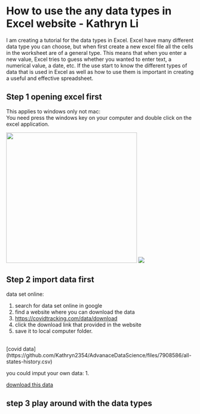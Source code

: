 # How to use the  any data types in Excel website - Kathryn Li

I am creating a tutorial for the data types in Excel. Excel have many different data type you can choose, but when first create a new excel file all the cells in the worksheet are of a general type. This means that when you enter a new value, Excel tries to guess whether you wanted to enter text, a numerical value, a date, etc. If the use start to know the different types of data that is used in Excel as well as how to use them is important in creating a useful and effective spreadsheet.

## Step 1 opening excel first 

This applies to windows only not mac:
<br>
You need press the windows key on your computer and double click on the excel application.

<img src="https://user-images.githubusercontent.com/96843197/150204172-2275373d-3b9d-4a0e-a245-3a4107194319.png" width="350" height="350">

<img src="https://user-images.githubusercontent.com/96843197/150249983-a4b1f7e8-5542-46b3-8ab8-acf57273749b.png">

## Step 2 import data first

data set online:
1. search for data set online in google
2. find a website where you can download the data
3. https://covidtracking.com/data/download
4. click the download link that provided in the website
5. save it to local computer folder.
<br>
[covid data](https://github.com/Kathryn2354/AdvanaceDataScience/files/7908586/all-states-history.csv)

you could imput your own data:
1. 

 [download this data](https://github.com/Kathryn2354/AdvanaceDataScience/files/7908148/test.xlsx)
 
## step 3 play around with the data types

